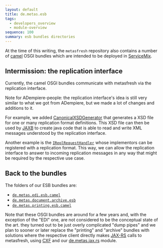 ```yaml
---
layout: default
title: de.metas.esb
tags: 
  - developers_overview
  - module-overview
sequence: 100
summary: esb bundles directories
---
```




At the time of this writing, the `metasfresh` repository also contains a number of [camel](https://camel.apache.org/) OSGI bundles which are intended to be deployed in [ServiceMix](https://servicemix.apache.org/).

## Intermission: the replication interface

Currently, the camel OSGI bundles communicate with metasfresh via the replication interface. 

Note for ADempiere-people: the replication interface's idea is still very similar to what we got from ADempiere, but we made a lot of changes and additions to it.

For example, we added [CanonicalXSDGenerator](https://github.com/metasfresh/metasfresh/blob/master/de.metas.swat/de.metas.swat.base/src/main/java/de/metas/esb/util/CanonicalXSDGenerator.java) that generates a XSD file for one or many replication format definitions. This XSD file can then be used by [JAXB](https://en.wikipedia.org/wiki/Java_Architecture_for_XML_Binding) to create java code that is able to read and write XML messages understood by the replication interface.

Another example is the [`IReplRequestHandler`](https://github.com/metasfresh/metasfresh/blob/master/de.metas.adempiere.adempiere/base/src/main/java/org/adempiere/process/rpl/requesthandler/spi/IReplRequestHandler.java) whose implementors can be registered with a replication format. This way, we can allow the replication interface to answer to incoming replication messages in any way that might be required by the respective use case.

## Back to the bundles

The folders of our ESB bundles are:
* [`de.metas.edi.esb.camel`](https://github.com/metasfresh/metasfresh/tree/master/de.metas.edi.esb.camel)
* [`de.metas.document.archive.esb`](https://github.com/metasfresh/metasfresh/tree/master/de.metas.document.archive.esb)
* [`de.metas.printing.esb.camel`](https://github.com/metasfresh/metasfresh/tree/master/de.metas.printing.esb.camel)

Note that these OSGI bundles are around for a few years and, with the exception of the "EDI" one, are not considered to be the conceptual state of the art. 
they turned out to be just overly complicated "dump pipes" and we plan to sooner or later replace the "printing" and "archive" bundles with solutions where the respective client directly makes [JAX-RS](https://jax-rs-spec.java.net/) calls to metasfresh, using [CXF](https://cxf.apache.org/) and our [de.metas.jax.rs](https://github.com/metasfresh/metasfresh/tree/master/de.metas.jax.rs) module.
